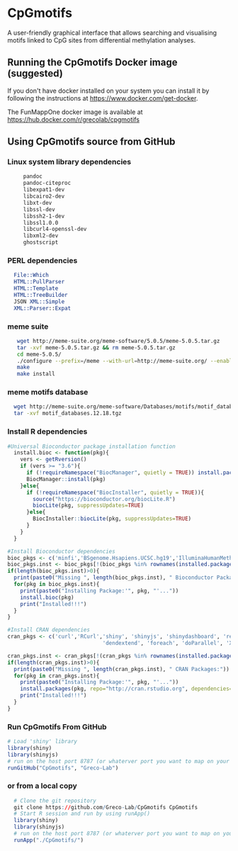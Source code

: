 # CpGmotifs

A user-friendly graphical interface that allows searching and visualising motifs linked to CpG sites from differential methylation analyses.

## Running the CpGmotifs Docker image (suggested)

If you don't have docker installed on your system you can install it by following the instructions at  https://www.docker.com/get-docker.

The FunMappOne docker image is available at https://hub.docker.com/r/grecolab/cpgmotifs


##  
##   



## Using CpGmotifs source from GitHub

### Linux system library dependencies

```BASH
     pandoc
     pandoc-citeproc
     libexpat1-dev
     libcairo2-dev
     libxt-dev
     libssl-dev
     libssh2-1-dev
     libssl1.0.0
     libcurl4-openssl-dev
     libxml2-dev
     ghostscript
```

### PERL dependencies

```PERL
  File::Which 
  HTML::PullParser 
  HTML::Template 
  HTML::TreeBuilder
  JSON XML::Simple
  XML::Parser::Expat
```

### meme suite
```BASH
   wget http://meme-suite.org/meme-software/5.0.5/meme-5.0.5.tar.gz
   tar -xvf meme-5.0.5.tar.gz && rm meme-5.0.5.tar.gz
   cd meme-5.0.5/
   ./configure --prefix=/meme --with-url=http://meme-suite.org/ --enable-build-libxml2 --enable-build-libxslt
   make
   make install
```

###  meme motifs database
```BASH
  wget http://meme-suite.org/meme-software/Databases/motifs/motif_databases.12.18.tgz
  tar -xvf motif_databases.12.18.tgz
```

### Install R dependencies

```R
#Universal Bioconductor package installation function
  install.bioc <- function(pkg){
    vers <- getRversion()
    if (vers >= "3.6"){
      if (!requireNamespace("BiocManager", quietly = TRUE)) install.packages("BiocManager")
      BiocManager::install(pkg)
    }else{
      if (!requireNamespace("BiocInstaller", quietly = TRUE)){
        source("https://bioconductor.org/biocLite.R")
        biocLite(pkg, suppressUpdates=TRUE)
      }else{
        BiocInstaller::biocLite(pkg, suppressUpdates=TRUE)
      }
    }
  }

#Install Bioconductor dependencies
bioc_pkgs <- c('minfi','BSgenome.Hsapiens.UCSC.hg19','IlluminaHumanMethylation450kanno.ilmn12.hg19', 'IlluminaHumanMethylationEPICanno.ilm10b2.hg19', 'Biostrings')
bioc_pkgs.inst <- bioc_pkgs[!(bioc_pkgs %in% rownames(installed.packages()))]
if(length(bioc_pkgs.inst)>0){
  print(paste0("Missing ", length(bioc_pkgs.inst), " Bioconductor Packages:"))
  for(pkg in bioc_pkgs.inst){
    print(paste0("Installing Package:'", pkg, "'..."))
    install.bioc(pkg)
    print("Installed!!!")
  }
}

#Install CRAN dependencies
cran_pkgs <- c('curl','RCurl','shiny', 'shinyjs', 'shinydashboard', 'readr', 'DT', 'tibble', 'gplots',
                              'dendextend', 'foreach', 'doParallel', 'XML', 'BiocManager')

cran_pkgs.inst <- cran_pkgs[!(cran_pkgs %in% rownames(installed.packages()))]
if(length(cran_pkgs.inst)>0){
  print(paste0("Missing ", length(cran_pkgs.inst), " CRAN Packages:"))
  for(pkg in cran_pkgs.inst){
    print(paste0("Installing Package:'", pkg, "'..."))
    install.packages(pkg, repo="http://cran.rstudio.org", dependencies=TRUE)
    print("Installed!!!")
  }
}
```

### Run CpGmotifs From GitHub
```R
# Load 'shiny' library
library(shiny)
library(shinyjs)
# run on the host port 8787 (or whaterver port you want to map on your system)
runGitHub("CpGmotifs", "Greco-Lab")
```

### or from a local copy
```R
  # Clone the git repository
  git clone https://github.com/Greco-Lab/CpGmotifs CpGmotifs
  # Start R session and run by using runApp()
  library(shiny)
  library(shinyjs)
  # run on the host port 8787 (or whaterver port you want to map on your system)
  runApp("./CpGmotifs/")
```


